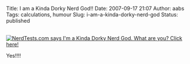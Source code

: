 Title: I am a Kinda Dorky Nerd God!!
Date: 2007-09-17 21:07
Author: aabs
Tags: calculations, humour
Slug: i-am-a-kinda-dorky-nerd-god
Status: published

[  
![NerdTests.com says I'm a Kinda Dorky Nerd God. What are you? Click here!](http://www.nerdtests.com/images/badge/nt2/e1953ac043a7f675.png)  
](http://www.nerdtests.com/nt2ref.html)

Yes!!!!
